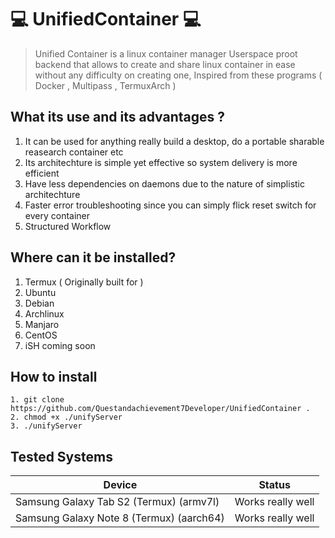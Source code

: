 # :computer: UnifiedContainer :computer:
> Unified Container is a linux container manager Userspace proot backend that allows to create and share linux container in ease without any difficulty on creating one, Inspired from these programs ( Docker , Multipass , TermuxArch )
## What its use and its advantages ?
1. It can be used for anything really build a desktop, do a portable sharable reasearch container etc
2. Its architechture is simple yet effective so system delivery is more efficient
3. Have less dependencies on daemons due to the nature of simplistic architechture
4. Faster error troubleshooting since you can simply flick reset switch for every container
5. Structured Workflow
## Where can it be installed?
1. Termux ( Originally built for )
2. Ubuntu
3. Debian
4. Archlinux
5. Manjaro
6. CentOS
7. iSH coming soon
## How to install
```
1. git clone https://github.com/Questandachievement7Developer/UnifiedContainer .
2. chmod +x ./unifyServer 
3. ./unifyServer
```
## Tested Systems

| Device | Status | 
| ------- | ------ | 
| Samsung Galaxy Tab S2  (Termux) (armv7l) | Works really well | 
| Samsung Galaxy Note 8 (Termux) (aarch64) | Works really well |



